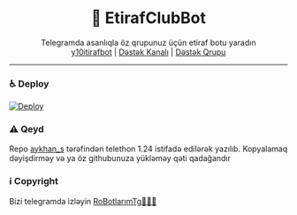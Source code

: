 <div align="center">
  <h1>💌 EtirafClubBot</h1>
</div>
<p align="center">
    Telegramda asanlıqla öz qrupunuz üçün etiraf botu yaradın
    <br>
        <a href="https://t.me/y10itirafbot">y10itirafbot</a> |
        <a href="https://t.me/y10itiraff">Dəstək Kanalı</a> |
        <a href="https://t.me/y10itiraf">Dəstək Qrupu</a>
    <br>
</p>

----
### ♿ Deploy
[![Deploy](https://www.herokucdn.com/deploy/button.svg)](https://heroku.com/deploy?template=https://github.com/yunusmka/itirafbotu)


### ⚠️ Qeyd
 Repo <a href="https://t.me/aykhan_s">aykhan_s</a> tərəfindən telethon 1.24 istifadə edilərək yazılıb. Kopyalamaq dəyişdirməy və ya öz githubunuza yükləməy qəti qadağandır
### ℹ️ Copyright
Bizi telegramda izləyin <a href="https://t.me/RoBotlarimTg">RoBotlarımTg👨🏻‍💻</a>
